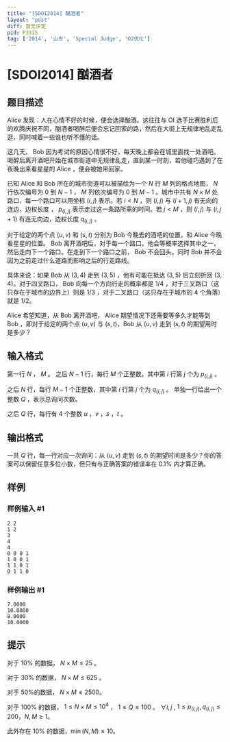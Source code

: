 ```yaml
---
title: "[SDOI2014] 酗酒者"
layout: "post"
diff: 暂无评定
pid: P3315
tag: ['2014', '山东', 'Special Judge', 'O2优化']
---
```

# [SDOI2014] 酗酒者
## 题目描述

$\text{Alice}$ 发现：人在心情不好的时候，便会选择酗酒。这往往与 $\text{OI}$ 选手比赛胜利后的欢腾庆祝不同，酗酒者喝醉后便会忘记回家的路，然后在大街上无规律地乱走乱逛，同时喊着一些谁也听不懂的话。

这几天， $\text{Bob}$  因为考试的原因心情很不好，每天晚上都会在城里面找一处酒吧。喝醉后离开酒吧开始在城市街道中无规律乱走，直到某一时刻，若他碰巧遇到了在夜晚出来看星星的 $\text{Alice}$ ，便会被她带回家。

已知 $\text{Alice}$ 和 $\text{Bob}$  所在的城市街道可以被描绘为一个 $N$ 行 $M$ 列的格点地图， $N$ 行依次编号为 $0$ 到 $N-1$ ， $M$ 列依次编号为 $0$ 到 $M-1$ 。城市中共有 $N \times M$ 处路口，每一个路口可以用坐标 $(i,j)$ 表示。若 $i<N$ ，则 $(i,j)$ 与 $(i+1,j)$ 有无向的连边，边权长度 ， $p_{(i,j)}$ 表示走过这一条路所需的时间。若 $j<M$ ，则 $(i,j)$ 与 $(i,j+1)$ 有连无向边，边权长度 $q_{(i,j)}$ 。

对于给定的两个点 $(u,v)$ 和 $(s,t)$ 分别为 $\text{Bob}$ 今晚去的酒吧的位置，和 $\text{Alice}$ 今晚看星星的位置。 $\text{Bob}$ 离开酒吧后，对于每一个路口，他会等概率选择其中之一，然后走向下一个路口。在走到下一个路口之前， $\text{Bob}$ 不会回头。同时 $\text{Bob}$ 并不会因为之前走过什么道路而影响之后的行走路线。

具体来说：如果 $\text{Bob}$ 从 $(3,4)$ 走到 $(3,5)$ ，他有可能在抵达 $(3,5)$ 后立刻折回 $(3,4)$。对于四叉路口， $\text{Bob}$ 向每一个方向行走的概率都是 $1/4$ ，对于三叉路口（这只存在于城市的边界上）则是 $1/3$ ，对于二叉路口（这只存在于城市的 $4$ 个角落）就是 $1/2$。

$\text{Alice}$ 希望知道，从 $\text{Bob}$ 离开酒吧， $\text{Alice}$ 期望情况下还需要等多久才能等到 $\text{Bob}$ ，即对于给定的两个点 $(u,v)$ 与 $(s,t)$，$\text{Bob}$ 从 $(u,v)$ 走到 $(s,t)$ 的期望用时是多少？

## 输入格式

第一行 $N$ ， $M$ 。 之后 $N-1$ 行，每行 $M$ 个正整数，其中第 $i$ 行第 $j$ 个为 $p_{(i,j)}$ 。 

之后 $N$ 行，每行 $M-1$ 个正整数，其中第 $i$ 行第 $j$ 个为 $q_{(i,j)}$ 。 单独一行给出一个整数 $Q$ ，表示总询问次数。

之后 $Q$ 行，每行有 $4$ 个整数 $u$ ，$v$ ，$s$ ，$t$ 。
## 输出格式

一共 $Q$ 行，每一行对应一次询问：从 $(u,v)$ 走到 $(s,t)$ 的期望时间是多少？你的答案可以保留任意多位小数，但只有与正确答案的错误率在 $0.1\%$ 内才算正确。
## 样例

### 样例输入 #1
```
2 2
1 2
3
4
4
0 0 0 1
1 0 0 1
1 1 0 1
0 1 1 0
```
### 样例输出 #1
```
7.0000
10.0000
8.0000
10.0000
```
## 提示

对于 $10\%$ 的数据， $N \times M \le 25$ 。

对于 $30\%$ 的数据， $N \times M \le 625$ 。

对于 $50\%$的数据， $N \times M \le 2500$。

对于 $100\%$ 的数据， $1\leq N \times M \le 10^4$ ， $1\leq Q\leq 100$ 。 $\forall i,j$ , $1\leq p_{(i,j)},q_{(i,j)} \le 200$，$N,M\geq 1$。

此外存在 $10\%$ 的数据，$\min(N,M) \le 10$。
